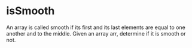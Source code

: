 # isSmooth
An array is called smooth if its first and its last elements are equal to one another and to the middle. Given an array arr, determine if it is smooth or not.
